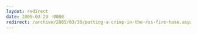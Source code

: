 ```yaml
---
layout: redirect
date: 2005-03-29 -0800
redirect: /archive/2005/03/30/putting-a-crimp-in-the-rss-fire-hose.aspx/
---
```


